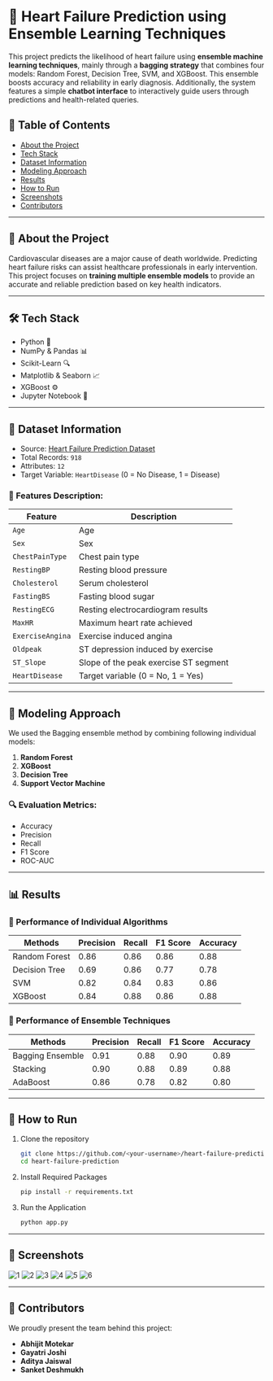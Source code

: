 # 💓 Heart Failure Prediction using Ensemble Learning Techniques

This project predicts the likelihood of heart failure using **ensemble machine learning techniques**, mainly through a **bagging strategy** that combines four models: Random Forest, Decision Tree, SVM, and XGBoost. This ensemble boosts accuracy and reliability in early diagnosis. Additionally, the system features a simple **chatbot interface** to interactively guide users through predictions and health-related queries.



## 📌 Table of Contents

- [About the Project](#about-the-project)
- [Tech Stack](#tech-stack)
- [Dataset Information](#dataset-information)
- [Modeling Approach](#modeling-approach)
- [Results](#results)
- [How to Run](#how-to-run)
- [Screenshots](#screenshots)
- [Contributors](#contributors)

---

## 📖 About the Project

Cardiovascular diseases are a major cause of death worldwide. Predicting heart failure risks can assist healthcare professionals in early intervention. This project focuses on **training multiple ensemble models** to provide an accurate and reliable prediction based on key health indicators.

---

## 🛠️ Tech Stack

- Python 🐍
- NumPy & Pandas 📊
- Scikit-Learn 🔍
- Matplotlib & Seaborn 📈
- XGBoost ⚙️
- Jupyter Notebook 📓

---

## 🧾 Dataset Information

- Source: [Heart Failure Prediction Dataset](https://www.kaggle.com/datasets/fedesoriano/heart-failure-prediction)
- Total Records: `918`
- Attributes: `12`
- Target Variable: `HeartDisease` (0 = No Disease, 1 = Disease)

### 📌 Features Description:

| Feature         | Description                             |
|-----------------|-----------------------------------------|
| `Age`           | Age                                     |
| `Sex`           | Sex                                     |
| `ChestPainType` | Chest pain type                         |
| `RestingBP`     | Resting blood pressure                  |
| `Cholesterol`   | Serum cholesterol                       |
| `FastingBS`     | Fasting blood sugar                     |
| `RestingECG`    | Resting electrocardiogram results       |
| `MaxHR`         | Maximum heart rate achieved             |
| `ExerciseAngina`| Exercise induced angina                 |
| `Oldpeak`       | ST depression induced by exercise       |
| `ST_Slope`      | Slope of the peak exercise ST segment   |
| `HeartDisease`  | Target variable (0 = No, 1 = Yes)       |


---

## 🧠 Modeling Approach

We used the Bagging ensemble method by combining following individual models:

1. **Random Forest**
2. **XGBoost**
3. **Decision Tree**
4. **Support Vector Machine**

### 🔍 Evaluation Metrics:
- Accuracy
- Precision
- Recall
- F1 Score
- ROC-AUC

---

## 📊 Results

### 🔹 Performance of Individual Algorithms

| Methods        | Precision | Recall | F1 Score | Accuracy |
|----------------|-----------|--------|----------|----------|
| Random Forest  | 0.86      | 0.86   | 0.86     | 0.88     |
| Decision Tree  | 0.69      | 0.86   | 0.77     | 0.78     |
| SVM            | 0.82      | 0.84   | 0.83     | 0.86     |
| XGBoost        | 0.84      | 0.88   | 0.86     | 0.88     |

### 🔹 Performance of Ensemble Techniques

| Methods             | Precision | Recall | F1 Score | Accuracy |
|---------------------|-----------|--------|----------|----------|
| Bagging Ensemble    | 0.91      | 0.88   | 0.90     | 0.89     |
| Stacking            | 0.90      | 0.88   | 0.89     | 0.88     |
| AdaBoost            | 0.86      | 0.78   | 0.82     | 0.80     |


---

## 🚀 How to Run

1. Clone the repository  
   ```bash
   git clone https://github.com/<your-username>/heart-failure-prediction.git
   cd heart-failure-prediction

2. Install Required Packages  
   ```bash
   pip install -r requirements.txt

2. Run the Application  
   ```bash
   python app.py

---

## 📸 Screenshots
![1](https://github.com/user-attachments/assets/781782ce-1955-45b1-9e07-3bec583859a0)
![2](https://github.com/user-attachments/assets/043ac1cc-3545-48c7-9f3f-0f5d4e295a32)
![3](https://github.com/user-attachments/assets/2fc14bc9-e005-4143-a42a-b36526c88924)
![4](https://github.com/user-attachments/assets/28f7b092-3b78-4225-96e0-8c2c5f3c53c3)
![5](https://github.com/user-attachments/assets/bcc4a84e-e7fb-407d-a652-f6246860c421)
![6](https://github.com/user-attachments/assets/3a5486f3-a4f6-438b-a218-87dd14fd3a5a)

---

## 👥 Contributors

We proudly present the team behind this project:

- **Abhijit Motekar**  
- **Gayatri Joshi**  
- **Aditya Jaiswal**  
- **Sanket Deshmukh**  

